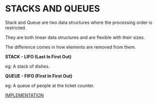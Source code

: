 # STACKS AND QUEUES

Stack and Queue are two data structures where the processing order is restricted.

They are both linear data structures and are flexible with their sizes.

The difference comes in how elements are removed from them. 

**STACK - LIFO (Last In First Out)**

eg: A stack of dishes. 

**QUEUE - FIFO (First In First Out)**

eg: A queue of people at the ticket counter. 

[IMPLEMENTATION](implementation.py)
